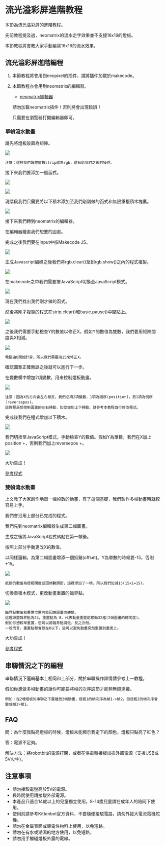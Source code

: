 # 流光溢彩屏進階教程

本節為流光溢彩屏的進階教程。

先前教程提及過，neomatrix的流水走字效果並不支援16x16的燈板。

本節教程將會教大家手動編寫16x16的流水效果。

## 流光溢彩屏進階編程

1. 本節教程將會用到neopixel的插件，請將插件加載於makecode。

2. 本節教程亦會用到neomatrix的編輯器。

    - [neomatrix編輯器](https://kittenbot.github.io/pxt-neomatrix/index.html)
    

    請勿加載neomatrix插件！否則將會出現錯誤！
    
    只需要在瀏覽器打開編輯器即可。

### 單幀流水動畫

請先將燈板設置為矩陣。

![](./LEDMatrixT4/code1.png)

    注意：這裡我們設置變數strip改為rgb，這有助我們之後的操作。

接下來我們要添加一個函式。

![](./LEDMatrixT4/function1.png)

![](./LEDMatrixT4/function3.png)

現階段我們只需要將以下積木添加至我們剛剛做的函式和無限重複積木塊裏。

![](./LEDMatrixT4/code2.png)

接下來我們轉到neomatrix的編輯器。

在編輯器繪畫我們想要的圖畫。

完成之後我們要在Input中按Makecode JS。

![](./LEDMatrixT4/editor1.png)

生成Javascript編碼之後我們將rgb.clear()至到rgb.show()之內的程式複製。

![](./LEDMatrixT4/editor2.png)
        
在makecode之中我們需要按JavaScript切換至JavaScript模式。

![](./LEDMatrixT4/editor3.png)

現在我們找出我們剛才做的函式。

然後將剛才複製的程式在strip.clear()和basic.pause()中間貼上。

![](./LEDMatrixT4/js2.png)

之後我們需要手動檢查Y的數值以修正X。假如Y的數值為雙數，我們要用矩陣闊度與X相減。

![](./LEDMatrixT4/js1.png)

    電腦由0開始計算，所以我們需要用15來修正X。

確認圖案正確無誤之後就可以進行下一步。

在變數欄中增加2項變數，用來控制燈板動畫。

![](./LEDMatrixT4/editor4.png)

    注意：因為X的方向會左右相反，我們必須2項變數，1項為順序(position)，另1項為倒序(reversepos)。
    這教程是想控制圖畫的左右移動，如欲做到上下移動，請參考本教程自行修改程式。

完成後我們在程式增加以下積木。

![](./LEDMatrixT4/code3.png)

我們切換至JavaScript模式，手動檢查Y的數值。假如Y為單數，我們在X加上position +，否則我們加上reversepos +。

![](./LEDMatrixT4/js3.png)

大功告成！

[參考程式](https://bit.ly/LEDMatrixT4_01Hex)

### 雙幀流水動畫

上文教了大家創作地單一幅幀數的動畫，有了這個基礎，我們製作多幀動畫時就較容易上手。

 我們會沿用上部分已完成的程式。

 我們先到neomatrix編輯器生成第二幅圖畫。

 生成之後將JavaScript程式碼貼在第一幀後。

 按照上部分手動更改X的數值。

 以同樣邏輯，為第二幀圖畫增添一個抵銷(offset)。Y為單數的時候要-15，否則+15。

![](./LEDMatrixT4/js4.png)

    抵銷的數值為燈板闊度並因幀數調節，這裡添加了一幀，所以我們加減15(15x1=15)。
 切換至積木模式，更改動畫重置的臨界點。

![](./LEDMatrixT4/code4.png)


    臨界點數值和重置位置可能因應圖畫而轉變。
    這裡設置臨界點為24，重置點為-8，代表動畫重置前移動32格(2幀圖畫的總闊度)。
    假如你想較早重置，您可以將臨界點調低，反之亦然。
    一般而言，重置點都會設在0以下，這可以避免動畫突然重置到畫面上。

大功告成！

[參考程式](https://bit.ly/LEDMatrixT4_01Hex)


## 串聯情況之下的編程

串聯情況下邏輯基本上相同和上部分，關於串聯操作詳情請參考上一教程。

假如你想做多幀動畫的話你可能要將幀的次序調節才能夠無縫連接。

    例如：在2塊燈板的串聯之下要播放2幀動畫，燈板1的幀次序為幀1->幀2，但燈板2的幀次序會變成幀2>幀1。


## FAQ

問：為什麼我點亮燈板的時候，燈板未能顯示我定下的顏色，燈板只點亮了紅色？

答：電源不足夠。

解決方法：將robotbit的電源打開，或者在供電轉接板加插外部電源（支援USB或5V火牛）。

## 注意事項
- 請勿接駁電壓高於5V的電源。
- 長時間使用請接駁外部電源。
- 本產品只適合14歲以上的兒童獨立使用，8-14歲兒童請在成年人的陪同下使用。
- 使用前請參考Kittenbot官方資料，不要隨便接駁電路，請勿外接大電流電機舵機。
- 請勿在金屬表面或導電性物料上使用，以免短路。
- 請勿在有水或潮濕的地方使用，以免短路。
- 請勿用手觸碰燈板外露的電線。    
